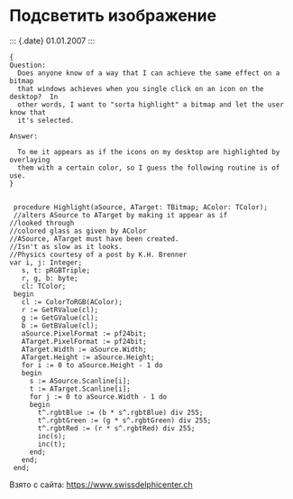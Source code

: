 Подсветить изображение
======================

::: {.date}
01.01.2007
:::

    { 
    Question: 
      Does anyone know of a way that I can achieve the same effect on a bitmap 
      that windows achieves when you single click on an icon on the desktop?  In 
      other words, I want to "sorta highlight" a bitmap and let the user know that 
      it's selected. 
     
    Answer: 
     
      To me it appears as if the icons on my desktop are highlighted by overlaying 
      them with a certain color, so I guess the following routine is of use. 
    }
     
     
     procedure Highlight(aSource, ATarget: TBitmap; AColor: TColor);
     //alters ASource to ATarget by making it appear as if 
    //looked through 
    //colored glass as given by AColor 
    //ASource, ATarget must have been created. 
    //Isn't as slow as it looks. 
    //Physics courtesy of a post by K.H. Brenner 
    var i, j: Integer;
       s, t: pRGBTriple;
       r, g, b: byte;
       cl: TColor;
     begin
       cl := ColorToRGB(AColor);
       r := GetRValue(cl);
       g := GetGValue(cl);
       b := GetBValue(cl);
       aSource.PixelFormat := pf24bit;
       ATarget.PixelFormat := pf24bit;
       ATarget.Width := aSource.Width;
       ATarget.Height := aSource.Height;
       for i := 0 to aSource.Height - 1 do
       begin
         s := ASource.Scanline[i];
         t := ATarget.Scanline[i];
         for j := 0 to aSource.Width - 1 do
         begin
           t^.rgbtBlue := (b * s^.rgbtBlue) div 255;
           t^.rgbtGreen := (g * s^.rgbtGreen) div 255;
           t^.rgbtRed := (r * s^.rgbtRed) div 255;
           inc(s);
           inc(t);
         end;
       end;
     end;

Взято с сайта: <https://www.swissdelphicenter.ch>
